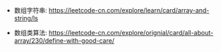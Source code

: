 * 数组字符串: https://leetcode-cn.com/explore/learn/card/array-and-string/ls

* 数组类算法: https://leetcode-cn.com/explore/orignial/card/all-about-array/230/define-with-good-care/
